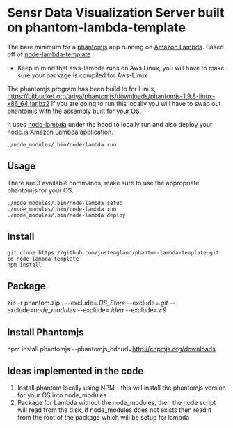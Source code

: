 # Sensr Data Visualization Server built on phantom-lambda-template

The bare minimum for a [phantomjs](http://phantomjs.org/) app running on [Amazon Lambda](http://aws.amazon.com/lambda/).
Based off of [node-lambda-template](https://github.com/rebelmail/node-lambda-template)

* Keep in mind that aws-lambda runs on Aws Linux, you will have to make sure your package is compiled for Aws-Linux

The phantomjs program has been build to for Linux, https://bitbucket.org/ariya/phantomjs/downloads/phantomjs-1.9.8-linux-x86_64.tar.bz2
If you are going to run this locally you will have to swap out phantomjs with the assembly built for your OS.

It uses [node-lambda](https://github.com/rebelmail/node-lambda) under the hood to locally run and also deploy your node.js Amazon Lambda application.

```
./node_modules/.bin/node-lambda run
```

## Usage

There are 3 available commands, make sure to use the appropriate phantomjs for your OS. 

```
./node_modules/.bin/node-lambda setup
./node_modules/.bin/node-lambda run
./node_modules/.bin/node-lambda deploy
```

## Install

```
git clone https://github.com/justengland/phantom-lambda-template.git
cd node-lambda-template
npm install
```

## Package
zip -r phantom.zip . --exclude=*.DS_Store* --exclude=*.git* --exclude=*node_modules* --exclude=*.idea* --exclude=*.c9*


## Install Phantomjs
npm install phantomjs --phantomjs_cdnurl=http://cnpmjs.org/downloads


## Ideas implemented in the code 
1. Install phantom locally using NPM - this will install the phantomjs version for your OS into node_modules
2. Package for Lambda without the node_modules, then the node script will read from the disk, 
    if node_modules does not exists then read it from the root of the package which will be setup for lambda


